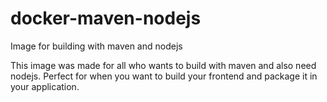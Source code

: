 # docker-maven-nodejs
Image for building with maven and nodejs

This image was made for all who wants to build with maven and also need nodejs. Perfect for when you want to build your frontend and package it in your application.
